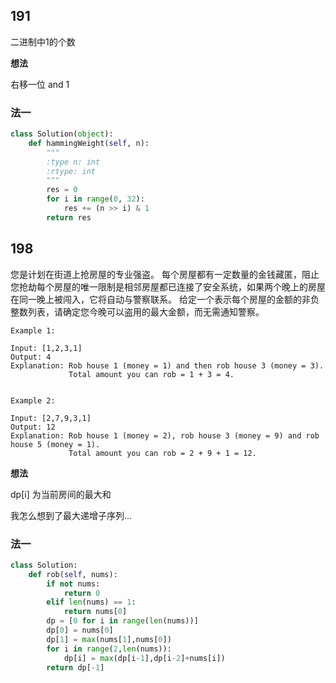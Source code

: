 ## 191

二进制中1的个数

**想法**

右移一位 and 1

### 法一

```py
class Solution(object):
    def hammingWeight(self, n):
        """
        :type n: int
        :rtype: int
        """
        res = 0
        for i in range(0, 32):
            res += (n >> i) & 1
        return res

```

## 198

您是计划在街道上抢房屋的专业强盗。
每个房屋都有一定数量的金钱藏匿，阻止您抢劫每个房屋的唯一限制是相邻房屋都已连接了安全系统，如果两个晚上的房屋在同一晚上被闯入，它将自动与警察联系。
给定一个表示每个房屋的金额的非负整数列表，请确定您今晚可以盗用的最大金额，而无需通知警察。

```
Example 1:

Input: [1,2,3,1]
Output: 4
Explanation: Rob house 1 (money = 1) and then rob house 3 (money = 3).
             Total amount you can rob = 1 + 3 = 4.


Example 2:

Input: [2,7,9,3,1]
Output: 12
Explanation: Rob house 1 (money = 2), rob house 3 (money = 9) and rob house 5 (money = 1).
             Total amount you can rob = 2 + 9 + 1 = 12.
```

**想法**

dp[i] 为当前房间的最大和

我怎么想到了最大递增子序列...

### 法一

```py
class Solution:
    def rob(self, nums):
        if not nums:
            return 0
        elif len(nums) == 1:
            return nums[0]
        dp = [0 for i in range(len(nums))]
        dp[0] = nums[0]
        dp[1] = max(nums[1],nums[0])
        for i in range(2,len(nums)):
            dp[i] = max(dp[i-1],dp[i-2]+nums[i])
        return dp[-1]

```


